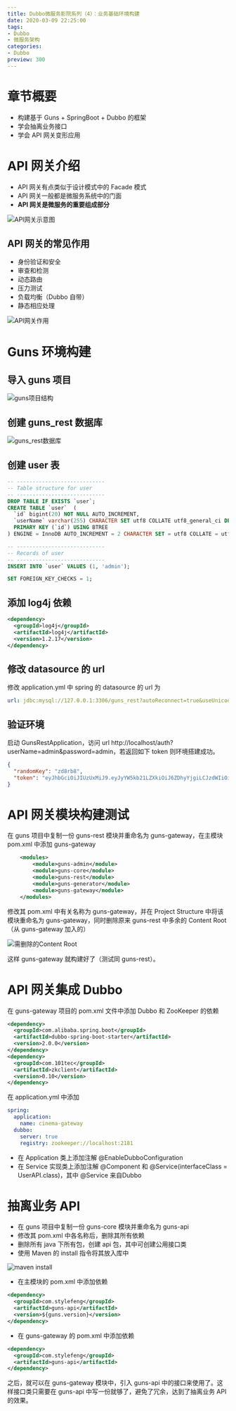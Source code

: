 ```yaml
---
title: Dubbo微服务影院系列（4）：业务基础环境构建
date: 2020-03-09 22:25:00
tags:
- Dubbo
- 微服务架构
categories:
- Dubbo
preview: 300
---
```


# 章节概要

- 构建基于 Guns + SpringBoot + Dubbo 的框架
- 学会抽离业务接口
- 学会 API 网关变形应用

# API 网关介绍

- API 网关有点类似于设计模式中的 Facade 模式
- API 网关一般都是微服务系统中的门面
- **API  网关是微服务的重要组成部分**

![API网关示意图](images/image-20200309195624129.png)

## API 网关的常见作用

- 身份验证和安全
- 审查和检测
- 动态路由
- 压力测试
- 负载均衡（Dubbo 自带）
- 静态相应处理

![API网关作用](images/image-20200309200432132.png)

# Guns 环境构建

## 导入 guns 项目

![guns项目结构](images/image-20200309203515871.png)

## 创建 guns_rest 数据库

![guns_rest数据库](images/image-20200309203649262.png)

## 创建 user 表

```sql
-- ----------------------------
-- Table structure for user
-- ----------------------------
DROP TABLE IF EXISTS `user`;
CREATE TABLE `user`  (
  `id` bigint(20) NOT NULL AUTO_INCREMENT,
  `userName` varchar(255) CHARACTER SET utf8 COLLATE utf8_general_ci DEFAULT NULL,
  PRIMARY KEY (`id`) USING BTREE
) ENGINE = InnoDB AUTO_INCREMENT = 2 CHARACTER SET = utf8 COLLATE = utf8_general_ci ROW_FORMAT = Dynamic;

-- ----------------------------
-- Records of user
-- ----------------------------
INSERT INTO `user` VALUES (1, 'admin');

SET FOREIGN_KEY_CHECKS = 1;
```

## 添加 log4j 依赖

```xml
<dependency>
  <groupId>log4j</groupId>
  <artifactId>log4j</artifactId>
  <version>1.2.17</version>
</dependency>
```

## 修改 datasource 的 url

修改 application.yml 中 spring 的 datasource 的 url 为

```yaml
url: jdbc:mysql://127.0.0.1:3306/guns_rest?autoReconnect=true&useUnicode=true&characterEncoding=utf8&serverTimezone=GMT%2B8
```

## 验证环境

启动 GunsRestApplication，访问 url http://localhost/auth?userName=admin&password=admin，若返回如下 token 则环境搭建成功。

```json
{
  "randomKey": "zd8rb8",
  "token": "eyJhbGciOiJIUzUxMiJ9.eyJyYW5kb21LZXkiOiJ6ZDhyYjgiLCJzdWIiOiJhZG1pbiIsImV4cCI6MTU4NDM2MjkxOCwiaWF0IjoxNTgzNzU4MTE4fQ.mR7Elro8oK8T2Rx6FE02FWTvORJnUAcFfPka4-KbQYsSpoMQQl5iUgd-wd9wYIw_5wbXpn3TFoii72suPn0b4A"
}
```

# API 网关模块构建测试

在 guns 项目中复制一份 guns-rest 模块并重命名为 guns-gateway，在主模块 pom.xml 中添加 <module>guns-gateway</module>

```xml
    <modules>
        <module>guns-admin</module>
        <module>guns-core</module>
        <module>guns-rest</module>
        <module>guns-generator</module>
        <module>guns-gateway</module>
    </modules>
```

修改其 pom.xml 中有关名称为 guns-gateway，并在 Project Structure 中将该模块重命名为 guns-gateway，同时删除原来 guns-rest 中多余的 Content Root（从 guns-gateway 加入的）

![需删除的Content Root](images/image-20200309210548081.png)

这样 guns-gateway 就构建好了（测试同 guns-rest）。

# API 网关集成 Dubbo

在 guns-gateway 项目的 pom.xml 文件中添加 Dubbo 和 ZooKeeper 的依赖

```xml
<dependency>
  <groupId>com.alibaba.spring.boot</groupId>
  <artifactId>dubbo-spring-boot-starter</artifactId>
  <version>2.0.0</version>
</dependency>
<dependency>
  <groupId>com.101tec</groupId>
  <artifactId>zkclient</artifactId>
  <version>0.10</version>
</dependency>
```

在 application.yml 中添加

```yaml
spring:
  application:
    name: cinema-gateway
  dubbo:
    server: true
    registry: zookeeper://localhost:2181
```

- 在 Application 类上添加注解 @EnableDubboConfiguration
- 在 Service 实现类上添加注解 @Component 和 @Service(interfaceClass = UserAPI.class)，其中 @Service 来自Dubbo

# 抽离业务 API

- 在 guns 项目中复制一份 guns-core 模块并重命名为 guns-api
- 修改其 pom.xml 中各名称后，删除其所有依赖
- 删除所有 java 下所有包，创建 api 包，其中可创建公用接口类
- 使用 Maven 的 install 指令将其放入库中

![maven install](images/image-20200309215810417.png)

- 在主模块的 pom.xml 中添加依赖

```xml
<dependency>
  <groupId>com.stylefeng</groupId>
  <artifactId>guns-api</artifactId>
  <version>${guns.version}</version>
</dependency>
```

- 在 guns-gateway 的 pom.xml 中添加依赖

```xml
<dependency>
  <groupId>com.stylefeng</groupId>
  <artifactId>guns-api</artifactId>
</dependency>
```

之后，就可以在 guns-gateway 模块中，引入 guns-api 中的接口来使用了。这样接口类只需要在 guns-api 中写一份就够了，避免了冗余，达到了抽离业务 API 的效果。